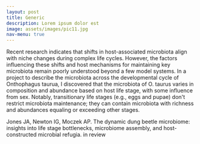 ```yaml
---
layout: post
title: Generic
description: Lorem ipsum dolor est
image: assets/images/pic11.jpg
nav-menu: true
---
```


Recent research indicates that shifts in host-associated microbiota align with niche changes during complex life cycles. However, the factors influencing these shifts and host mechanisms for maintaining key microbiota remain poorly understood beyond a few model systems. In a project to describe the microbiota across the developmental cycle of Onthophagus taurua, I discovered that the microbiota of O. taurus varies in composition and abundance based on host life stage, with some influence from sex. Notably, transitionary life stages (e.g., eggs and pupae) don't restrict microbiota maintenance; they can contain microbiota with richness and abundances equaling or exceeding other stages.

Jones JA, Newton IG, Moczek AP. The dynamic dung beetle microbiome: insights into life stage bottlenecks, microbiome assembly, and host-constructed microbial refugia. in review
